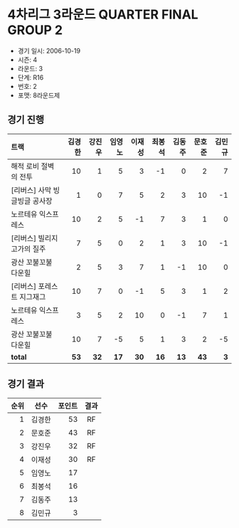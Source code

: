 # 4차리그 3라운드 QUARTER FINAL GROUP 2

- 경기 일시: 2006-10-19
- 시즌: 4
- 라운드: 3
- 단계: R16
- 번호: 2
- 포맷: 8라운드제





## 경기 진행

| 트랙 | 김경한 | 강진우 | 임영노 | 이재성 | 최봉석 | 김동주 | 문호준 | 김민규 |
|:---|---:|---:|---:|---:|---:|---:|---:|---:|
| 해적 로비 절벽의 전투 | 10 | 1 | 5 | 3 | -1 | 0 | 2 | 7 |
| [리버스] 사막 빙글빙글 공사장 | 1 | 0 | 7 | 5 | 2 | 3 | 10 | -1 |
| 노르테유 익스프레스 | 10 | 2 | 5 | -1 | 7 | 3 | 1 | 0 |
| [리버스] 빌리지 고가의 질주 | 7 | 5 | 0 | 2 | 1 | 3 | 10 | -1 |
| 광산 꼬불꼬불 다운힐 | 2 | 5 | 3 | 7 | 1 | -1 | 10 | 0 |
| [리버스] 포레스트 지그재그 | 10 | 7 | 0 | -1 | 5 | 3 | 1 | 2 |
| 노르테유 익스프레스 | 3 | 5 | 2 | 10 | 0 | -1 | 7 | 1 |
| 광산 꼬불꼬불 다운힐 | 10 | 7 | -5 | 5 | 1 | 3 | 2 | -5 |
| __total__ | __53__ | __32__ | __17__ | __30__ | __16__ | __13__ | __43__ | __3__ |




## 경기 결과

| 순위 | 선수 | 포인트 | 결과 |
|---:|:---:|---:|:---:|
| 1 | 김경한 | 53 | RF |
| 2 | 문호준 | 43 | RF |
| 3 | 강진우 | 32 | RF |
| 4 | 이재성 | 30 | RF |
| 5 | 임영노 | 17 |  |
| 6 | 최봉석 | 16 |  |
| 7 | 김동주 | 13 |  |
| 8 | 김민규 | 3 |  |

